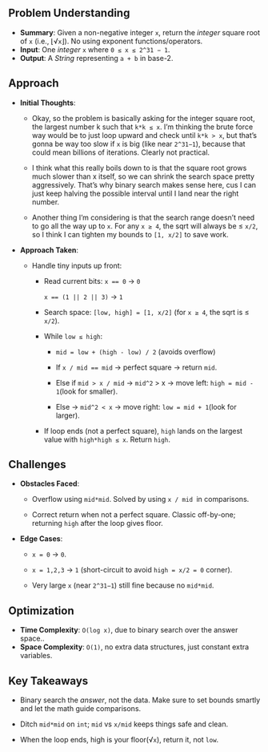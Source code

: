 <!-- Problem 69. Sqrt(x) notes -->
## Problem Understanding
 - **Summary**: Given a non-negative integer `x`, return the *integer* square root of `x` (i.e., ⌊√`x`⌋). No using exponent functions/operators.
 - **Input**: One *integer* `x` where `0 ≤ x ≤ 2^31 − 1`.
 - **Output**: A *String* representing `a + b` in base-2.

## Approach
- **Initial Thoughts**:
  - Okay, so the problem is basically asking for the integer square root, the largest number k such that `k*k ≤ x`. I’m thinking the brute force way would be to just loop upward and check until `k*k > x`, but that’s gonna be way too slow if `x` is big (like near `2^31−1`), because that could mean billions of iterations. Clearly not practical.

  - I think what this really boils down to is that the square root grows much slower than x itself, so we can shrink the search space pretty aggressively. That’s why binary search makes sense here, cus I can just keep halving the possible interval until I land near the right number.

  - Another thing I’m considering is that the search range doesn’t need to go all the way up to `x`. For any `x ≥ 4`, the sqrt will always be ≤ `x/2`, so I think I can tighten my bounds to `[1, x/2]` to save work.

- **Approach Taken**: 
  - Handle tiny inputs up front:
    - Read current bits:
      `x == 0` → `0`
      
      `x == (1 || 2 || 3)` → `1`
    
    - Search space: `[low, high] = [1, x/2]` (for `x ≥ 4`, the sqrt is ≤ `x/2`).
    - While `low ≤ high`:
      - `mid = low + (high - low) / 2` (avoids overflow)

      - If `x / mid == mid` → perfect square → return `mid`.

      - Else if `mid > x / mid` → `mid^2` > x → move left: `high = mid - 1`(look for smaller).

      - Else → `mid^2 < x` → move right: `low = mid + 1`(look for larger).
    
    - If loop ends (not a perfect square), `high` lands on the largest value with `high*high ≤ x`. Return `high`.

## Challenges
- **Obstacles Faced**: 
  - Overflow using `mid*mid`. Solved by using `x / mid `in comparisons.

  - Correct return when not a perfect square. Classic off-by-one; returning `high` after the loop gives floor.
- **Edge Cases**: 
  - `x = 0` → `0`.

  - `x = 1,2,3` → `1` (short-circuit to avoid `high = x/2 = 0` corner).

  - Very large `x` (near `2^31−1`) still fine because no `mid*mid`.

## Optimization
- **Time Complexity**: `O(log x)`, due to binary search over the answer space..
- **Space Complexity**: `O(1)`, no extra data structures, just constant extra variables.

<!-- ## Alternative Solutions
- None that come to mind. -->

## Key Takeaways
- Binary search the *answer*, not the data. Make sure to set bounds smartly and let the math guide comparisons.

- Ditch `mid*mid` on `int`; `mid` vs `x/mid` keeps things safe and clean.

- When the loop ends, high is your floor(√`x`), return it, not `low`.

<!-- ## Additional Resources
- N/A -->
